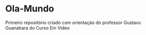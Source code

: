 # Ola-Mundo
 
 Primeiro repositório criado com orientação do professor Gustavo Guanabara do Curso Em Video
